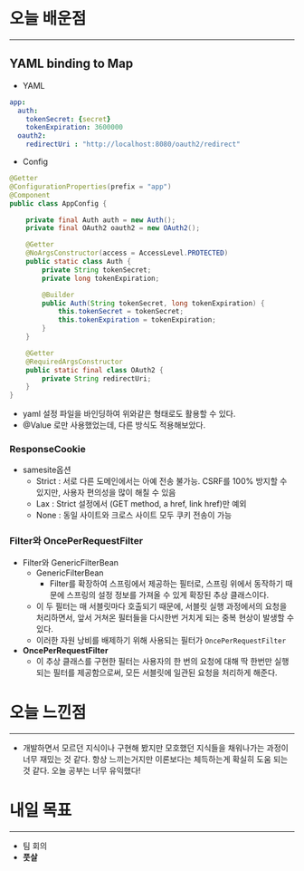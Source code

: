 # 오늘 배운점

---

## YAML binding to Map

- YAML

```yaml
app:
  auth:
    tokenSecret: {secret}
    tokenExpiration: 3600000
  oauth2:
    redirectUri : "http://localhost:8080/oauth2/redirect"
```

- Config

```java
@Getter
@ConfigurationProperties(prefix = "app")
@Component
public class AppConfig {

    private final Auth auth = new Auth();
    private final OAuth2 oauth2 = new OAuth2();

    @Getter
    @NoArgsConstructor(access = AccessLevel.PROTECTED)
    public static class Auth {
        private String tokenSecret;
        private long tokenExpiration;

        @Builder
        public Auth(String tokenSecret, long tokenExpiration) {
            this.tokenSecret = tokenSecret;
            this.tokenExpiration = tokenExpiration;
        }
    }

    @Getter
    @RequiredArgsConstructor
    public static final class OAuth2 {
        private String redirectUri;
    }
}
```

- yaml 설정 파일을 바인딩하여 위와같은 형태로도 활용할 수 있다.
- @Value 로만 사용했었는데, 다른 방식도 적용해보았다.

### ResponseCookie

- samesite옵션
    - Strict : 서로 다른 도메인에서는 아예 전송 불가능. CSRF를 100% 방지할 수 있지만, 사용자 편의성을 많이 해칠 수 있음
    - Lax : Strict 설정에서 (GET method, a href, link href)만 예외
    - None : 동일 사이트와 크로스 사이트 모두 쿠키 전송이 가능

### Filter와 **OncePerRequestFilter**

- Filter와 GenericFilterBean
    - GenericFilterBean
        - Filter를 확장하여 스프링에서 제공하는 필터로, 스프링 위에서 동작하기 때문에 스프링의 설정 정보를 가져올 수 있게 확장된 추상 클래스이다.
    - 이 두 필터는 매 서블릿마다 호출되기 때문에, 서블릿 실행 과정에서의 요청을 처리하면서, 앞서 거쳐온 필터들을 다시한번 거치게 되는 중복 현상이 발생할 수 있다.
    - 이러한 자원 낭비를 배제하기 위해 사용되는 필터가 `OncePerRequestFilter`
- **OncePerRequestFilter**
    - 이 추상 클래스를 구현한 필터는 사용자의 한 번의 요청에 대해 딱 한번만 실행되는 필터를 제공함으로써, 모든 서블릿에 일관된 요청을 처리하게 해준다.

# 오늘 느낀점

---

- 개발하면서 모르던 지식이나 구현해 봤지만 모호했던 지식들을 채워나가는 과정이 너무 재밌는 것 같다. 항상 느끼는거지만 이론보다는 체득하는게 확실히 도움 되는 것 같다. 오늘 공부는 너무 유익했다!

# 내일 목표

---

- 팀 회의
- **풋살**